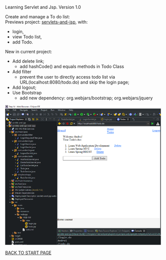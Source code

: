 Learning Servlet and Jsp. Version 1.0   

Create and manage a To do list:   
Previews project: [servlets-and-jsp](https://github.com/FlorescuAndrei/servlets-and-jsp.git), with:
  - login,  
  - view Todo list,  
  - add Todo.

New in current project:
  - Add delete link;   
      - add hashCode() and equals methods in Todo Class   
  - Add filter  
      - prevent the user to directly access todo list via URL(localhost:8080/todo.do) and skip the login page;  
  - Add logout;  
  - Use Bootstrap   
      - add new dependency: org.webjars/bootstrap; org.webjars/jquery    
  
  
    
      
 ![Project Explorer:](box/project-structure.png)
  
    
 [BACK TO START PAGE](https://github.com/FlorescuAndrei/Start.git) 
